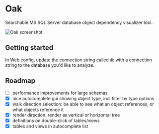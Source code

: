# Oak

Searchable MS SQL Server database object dependency visualizer tool.

![Oak screenshot](http://kallotec.io/assets/images/projects/oak.png "Oak screenshot")

## Getting started

In Web.config, update the connection string called `db` with a connection string to the database you'd like to analyze.

## Roadmap

- [ ] performance improvements for large schemas
- [x] nice autocomplete gui showing object type, incl filter by type options
- [x] walk direction selection: be able to see what an object references, or what objects reference it
- [x] render direction: render as vertical or horizontal tree
- [x] definitions on double-click of tables/views
- [x] tables and views in autocomplete list
